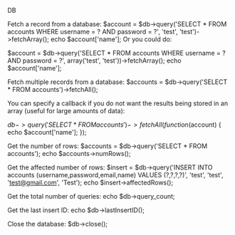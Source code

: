DB


Fetch a record from a database:
$account = $db->query('SELECT * FROM accounts WHERE username = ? AND password = ?', 'test', 'test')->fetchArray();
echo $account['name'];
Or you could do:

$account = $db->query('SELECT * FROM accounts WHERE username = ? AND password = ?', array('test', 'test'))->fetchArray();
echo $account['name'];

Fetch multiple records from a database:
$accounts = $db->query('SELECT * FROM accounts')->fetchAll();


You can specify a callback if you do not want the results being stored in an array (useful for large amounts of data):

$db->query('SELECT * FROM accounts')->fetchAll(function($account) {
    echo $account['name'];
});


Get the number of rows:
$accounts = $db->query('SELECT * FROM accounts');
echo $accounts->numRows();

Get the affected number of rows:
$insert = $db->query('INSERT INTO accounts (username,password,email,name) VALUES (?,?,?,?)', 'test', 'test', 'test@gmail.com', 'Test');
echo $insert->affectedRows();

Get the total number of queries:
echo $db->query_count;

Get the last insert ID:
echo $db->lastInsertID();

Close the database:
$db->close();